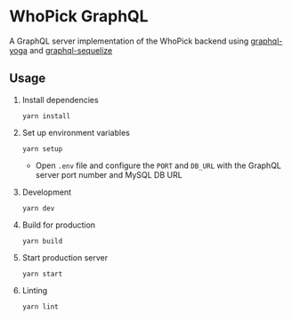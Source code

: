# WhoPick GraphQL
A GraphQL server implementation of the WhoPick backend using [graphql-yoga](https://github.com/prisma/graphql-yoga) and [graphql-sequelize](https://github.com/mickhansen/graphql-sequelize)

## Usage
1. Install dependencies
    ```
    yarn install
    ```
2. Set up environment variables
    ```
    yarn setup
    ```
    * Open `.env` file and configure the `PORT` and `DB_URL` with the GraphQL server port number and MySQL DB URL

3. Development
    ```
    yarn dev
    ```
4. Build for production
    ```
    yarn build
    ```
5. Start production server
    ```
    yarn start
    ```
6. Linting
    ```
    yarn lint
    ```